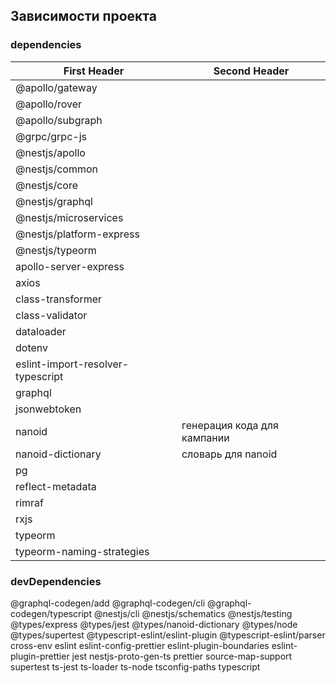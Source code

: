 ## Зависимости проекта

### dependencies

| First Header                      | Second Header               |
|-----------------------------------|-----------------------------|
| @apollo/gateway                   |                             |
| @apollo/rover                     |                             |
| @apollo/subgraph                  |                             |
| @grpc/grpc-js                     |                             |
| @nestjs/apollo                    |                             |
| @nestjs/common                    |                             |
| @nestjs/core                      |                             |
| @nestjs/graphql                   |                             |
| @nestjs/microservices             |                             |
| @nestjs/platform-express          |                             |
| @nestjs/typeorm                   |                             |
| apollo-server-express             |                             |
| axios                             |                             |
| class-transformer                 |                             |
| class-validator                   |                             |
| dataloader                        |                             |
| dotenv                            |                             |
| eslint-import-resolver-typescript |                             |
| graphql                           |                             |
| jsonwebtoken                      |                             |
| nanoid                            | генерация кода для кампании |
| nanoid-dictionary                 | словарь для nanoid          |
| pg                                |                             |
| reflect-metadata                  |                             |
| rimraf                            |                             |
| rxjs                              |                             |
| typeorm                           |                             |
| typeorm-naming-strategies         |                             |

### devDependencies

@graphql-codegen/add
@graphql-codegen/cli
@graphql-codegen/typescript
@nestjs/cli
@nestjs/schematics
@nestjs/testing
@types/express
@types/jest
@types/nanoid-dictionary
@types/node
@types/supertest
@typescript-eslint/eslint-plugin
@typescript-eslint/parser
cross-env
eslint
eslint-config-prettier
eslint-plugin-boundaries
eslint-plugin-prettier
jest
nestjs-proto-gen-ts
prettier
source-map-support
supertest
ts-jest
ts-loader
ts-node
tsconfig-paths
typescript
